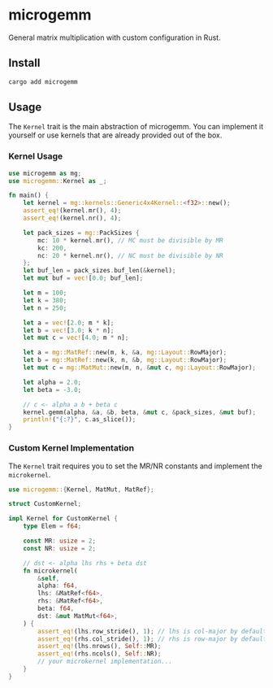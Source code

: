 # microgemm

General matrix multiplication with custom configuration in Rust.

## Install

```sh
cargo add microgemm
```

## Usage

The `Kernel` trait is the main abstraction of microgemm.
You can implement it yourself or use kernels that are already provided out of the box.

### Kernel Usage

```rs
use microgemm as mg;
use microgemm::Kernel as _;

fn main() {
    let kernel = mg::kernels::Generic4x4Kernel::<f32>::new();
    assert_eq!(kernel.mr(), 4);
    assert_eq!(kernel.nr(), 4);

    let pack_sizes = mg::PackSizes {
        mc: 10 * kernel.mr(), // MC must be divisible by MR
        kc: 200,
        nc: 20 * kernel.nr(), // NC must be divisible by NR
    };
    let buf_len = pack_sizes.buf_len(&kernel);
    let mut buf = vec![0.0; buf_len];

    let m = 100;
    let k = 380;
    let n = 250;

    let a = vec![2.0; m * k];
    let b = vec![3.0; k * n];
    let mut c = vec![4.0; m * n];

    let a = mg::MatRef::new(m, k, &a, mg::Layout::RowMajor);
    let b = mg::MatRef::new(k, n, &b, mg::Layout::RowMajor);
    let mut c = mg::MatMut::new(m, n, &mut c, mg::Layout::RowMajor);

    let alpha = 2.0;
    let beta = -3.0;

    // c <- alpha a b + beta c
    kernel.gemm(alpha, &a, &b, beta, &mut c, &pack_sizes, &mut buf);
    println!("{:?}", c.as_slice());
}
```

### Custom Kernel Implementation

The `Kernel` trait requires you to set the MR/NR constants and implement the `microkernel`.

```rs
use microgemm::{Kernel, MatMut, MatRef};

struct CustomKernel;

impl Kernel for CustomKernel {
    type Elem = f64;

    const MR: usize = 2;
    const NR: usize = 2;

    // dst <- alpha lhs rhs + beta dst
    fn microkernel(
        &self,
        alpha: f64,
        lhs: &MatRef<f64>,
        rhs: &MatRef<f64>,
        beta: f64,
        dst: &mut MatMut<f64>,
    ) {
        assert_eq!(lhs.row_stride(), 1); // lhs is col-major by default
        assert_eq!(rhs.col_stride(), 1); // rhs is row-major by default
        assert_eq!(lhs.nrows(), Self::MR);
        assert_eq!(rhs.ncols(), Self::NR);
        // your microkernel implementation...
    }
}
```
